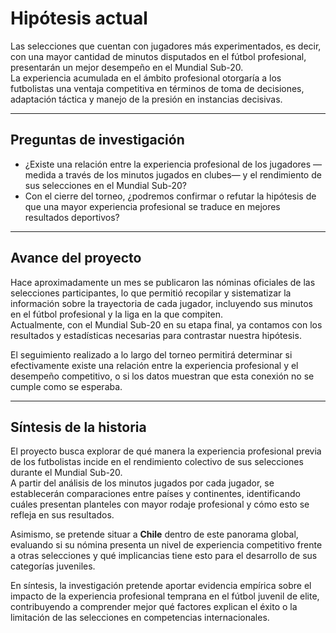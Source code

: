 # Hipótesis actual
Las selecciones que cuentan con jugadores más experimentados, es decir, con una mayor cantidad de minutos disputados en el fútbol profesional, presentarán un mejor desempeño en el Mundial Sub-20.  
La experiencia acumulada en el ámbito profesional otorgaría a los futbolistas una ventaja competitiva en términos de toma de decisiones, adaptación táctica y manejo de la presión en instancias decisivas.

---

## Preguntas de investigación
- ¿Existe una relación entre la experiencia profesional de los jugadores —medida a través de los minutos jugados en clubes— y el rendimiento de sus selecciones en el Mundial Sub-20?  
- Con el cierre del torneo, ¿podremos confirmar o refutar la hipótesis de que una mayor experiencia profesional se traduce en mejores resultados deportivos?

---

## Avance del proyecto
Hace aproximadamente un mes se publicaron las nóminas oficiales de las selecciones participantes, lo que permitió recopilar y sistematizar la información sobre la trayectoria de cada jugador, incluyendo sus minutos en el fútbol profesional y la liga en la que compiten.  
Actualmente, con el Mundial Sub-20 en su etapa final, ya contamos con los resultados y estadísticas necesarias para contrastar nuestra hipótesis.  

El seguimiento realizado a lo largo del torneo permitirá determinar si efectivamente existe una relación entre la experiencia profesional y el desempeño competitivo, o si los datos muestran que esta conexión no se cumple como se esperaba.

---

## Síntesis de la historia
El proyecto busca explorar de qué manera la experiencia profesional previa de los futbolistas incide en el rendimiento colectivo de sus selecciones durante el Mundial Sub-20.  
A partir del análisis de los minutos jugados por cada jugador, se establecerán comparaciones entre países y continentes, identificando cuáles presentan planteles con mayor rodaje profesional y cómo esto se refleja en sus resultados.  

Asimismo, se pretende situar a **Chile** dentro de este panorama global, evaluando si su nómina presenta un nivel de experiencia competitivo frente a otras selecciones y qué implicancias tiene esto para el desarrollo de sus categorías juveniles.  

En síntesis, la investigación pretende aportar evidencia empírica sobre el impacto de la experiencia profesional temprana en el fútbol juvenil de elite, contribuyendo a comprender mejor qué factores explican el éxito o la limitación de las selecciones en competencias internacionales.
